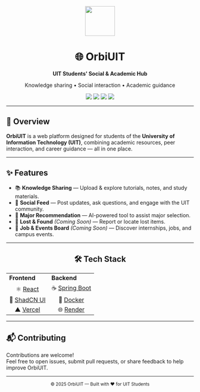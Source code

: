 <div align="center">
  <img src="https://img.icons8.com/color/96/school-building.png" width="80" />
  <h1>🌐 OrbiUIT</h1>
  <p><b>UIT Students' Social & Academic Hub</b></p>
  <p>Knowledge sharing • Social interaction • Academic guidance</p>

  <p>
    <img src="https://img.shields.io/badge/Frontend-React-blue?logo=react" />
    <img src="https://img.shields.io/badge/Backend-Spring%20Boot-green?logo=springboot" />
    <img src="https://img.shields.io/badge/Deployment-Vercel-black?logo=vercel" />
    <img src="https://img.shields.io/badge/Hosting-Render-6c5ce7?logo=render" />
  </p>
</div>

---

## 📖 Overview

**OrbiUIT** is a web platform designed for students of the **University of Information Technology (UIT)**, combining academic resources, peer interaction, and career guidance — all in one place.

---

## ✨ Features

- 📚 **Knowledge Sharing** — Upload & explore tutorials, notes, and study materials.
- 💬 **Social Feed** — Post updates, ask questions, and engage with the UIT community.
- 🧭 **Major Recommendation** — AI-powered tool to assist major selection.
- 🔎 **Lost & Found** *(Coming Soon)* — Report or locate lost items.
- 💼 **Job & Events Board** *(Coming Soon)* — Discover internships, jobs, and campus events.

---

<div align="center">

## 🛠 Tech Stack

<table align="center">
<tr>
  <td><b>Frontend</b></td>
  <td><b>Backend</b></td>
</tr>
<tr>
  <td align="center">⚛️ <a href="https://reactjs.org/">React</a></td>
  <td align="center">☕ <a href="https://spring.io/projects/spring-boot">Spring Boot</a></td>
</tr>
<tr>
  <td align="center">🎨 <a href="https://ui.shadcn.dev/">ShadCN UI</a></td>
  <td align="center">🐳 <a href="https://www.docker.com/">Docker</a></td>
</tr>
<tr>
  <td align="center">▲ <a href="https://vercel.com/">Vercel</a></td>
  <td align="center">🌐 <a href="https://render.com/">Render</a></td>
</tr>
</table>

</div>

---

## 📬 Contributing

Contributions are welcome!  
Feel free to open issues, submit pull requests, or share feedback to help improve OrbiUIT.

---

<div align="center">
  <sub>© 2025 OrbiUIT — Built with ❤️ for UIT Students</sub>
</div>
